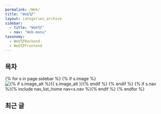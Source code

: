 ```yaml
---
permalink: /Web/
title: "Web🐮"
layout: categories_archive
sidebar:
  - title: "Web🐮"
  - nav: "Web-menu"
taxonomy:
  - Web🐮Backend
  - Web🐮Frontend
---
```


## 목차

{% for s in page.sidebar %}
{% if s.image %}
<img src="{{ s.image | relative_url }}"
             alt="{% if s.image_alt %}{{ s.image_alt }}{% endif %}">
{% endif %}
{% if s.nav %}{% include nav_list_home nav=s.nav %}{% endif %}
{% endfor %}

## 최근 글
